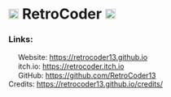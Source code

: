 # <img src="https://retrocoder13.github.io/pictures/RetroCoder.png" width="20px"> RetroCoder <img src="https://retrocoder13.github.io/pictures/RetroCoder.png" width="20px">

### Links:
<img src="https://retrocoder13.github.io/pictures/RetroCoderFace.png" width="15px"> Website: https://retrocoder13.github.io  
<img src="https://static.itch.io/images/itchio-textless-black.svg" width="15px"> itch.io: https://retrocoder.itch.io   
<img src="https://github.githubassets.com/images/modules/logos_page/GitHub-Mark.png" width="15px"> GitHub: https://github.com/RetroCoder13  
Credits: https://retrocoder13.github.io/credits/